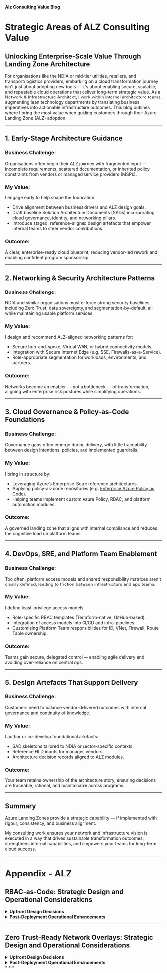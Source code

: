 **Alz Consulting Value Blog**

# Strategic Areas of ALZ Consulting Value

## Unlocking Enterprise-Scale Value Through Landing Zone Architecture

For organisations like the NDIA or mid-tier utilities, retailers, and transport/logistics providers, embarking on a cloud transformation journey isn't just about adopting new tools — it's about enabling secure, scalable, and repeatable cloud operations that deliver long-term strategic value. As a Network & Infrastructure Architect, I work within internal architecture teams, augmenting lean technology departments by translating business imperatives into actionable infrastructure outcomes. This blog outlines where I bring the most value when guiding customers through their Azure Landing Zone (ALZ) adoption.

---

## 1. **Early-Stage Architecture Guidance**

### Business Challenge:
Organisations often begin their ALZ journey with fragmented input — incomplete requirements, scattered documentation, or inherited policy constraints from vendors or managed service providers (MSPs).

### My Value:
I engage early to help shape the foundation:
- Drive alignment between business drivers and ALZ design goals.
- Draft baseline Solution Architecture Documents (SADs) incorporating cloud governance, identity, and networking pillars.
- Introduce staged, reference-aligned design artefacts that empower internal teams to steer vendor contributions.

### Outcome:
A clear, enterprise-ready cloud blueprint, reducing vendor-led rework and enabling confident program sponsorship.

---

## 2. **Networking & Security Architecture Patterns**

### Business Challenge:
NDIA and similar organisations must enforce strong security baselines, including Zero Trust, data sovereignty, and segmentation-by-default, all while maintaining usable platform services.

### My Value:
I design and recommend ALZ-aligned networking patterns for:
- Secure hub-and-spoke, Virtual WAN, or hybrid connectivity models.
- Integration with Secure Internet Edge (e.g. SSE, Firewalls-as-a-Service).
- Role-appropriate segmentation for workloads, environments, and partners.

### Outcome:
Networks become an enabler — not a bottleneck — of transformation, aligning with enterprise risk postures while simplifying operations.

---

## 3. **Cloud Governance & Policy-as-Code Foundations**

### Business Challenge:
Governance gaps often emerge during delivery, with little traceability between design intentions, policies, and implemented guardrails.

### My Value:
I bring in structure by:
- Leveraging Azure’s Enterprise-Scale reference architectures.
- Applying policy-as-code repositories (e.g. [Enterprise Azure Policy as Code](https://azure.github.io/enterprise-azure-policy-as-code/)).
- Helping teams implement custom Azure Policy, RBAC, and platform automation modules.

### Outcome:
A governed landing zone that aligns with internal compliance and reduces the cognitive load on platform teams.

---

## 4. **DevOps, SRE, and Platform Team Enablement**

### Business Challenge:
Too often, platform access models and shared responsibility matrices aren’t clearly defined, leading to friction between infrastructure and app teams.

### My Value:
I define least-privilege access models:
- Role-specific RBAC templates (Terraform-native, GitHub-based).
- Integration of access models into CI/CD and infra-pipelines.
- Customising Platform Team responsibilities for ID, VNet, Firewall, Route Table ownership.

### Outcome:
Teams gain secure, delegated control — enabling agile delivery and avoiding over-reliance on central ops.

---

## 5. **Design Artefacts That Support Delivery**

### Business Challenge:
Customers need to balance vendor-delivered outcomes with internal governance and continuity of knowledge.

### My Value:
I author or co-develop foundational artefacts:
- SAD skeletons tailored to NDIA or sector-specific contexts.
- Reference HLD inputs for managed vendors.
- Architecture decision records aligned to ALZ modules.

### Outcome:
Your team retains ownership of the architecture story, ensuring decisions are traceable, rational, and maintainable across programs.

---

## Summary

Azure Landing Zones provide a strategic capability 
— if implemented with rigour, consistency, and business alignment. 

My consulting work ensures your network and infrastructure vision is executed in a way that drives sustainable transformation outcomes, strengthens internal capabilities, and empowers your teams for long-term cloud success.

* * *

# Appendix - ALZ 

RBAC-as-Code: Strategic Design and Operational Considerations
-------------------------------------------------------------

<details>
<summary> <strong> Upfront Design Decisions </strong></summary>

<br>

1.  **Role Definition and Scope**
    
    *   **Design Decision**: Identify and define roles based on the principle of least privilege, aligning with organizational structures and responsibilities.
        
    *   **Considerations**:
        
        *   Determine the granularity of roles (e.g., subscription-level vs. resource-level).
            
        *   Decide between using built-in roles or creating custom roles tailored to specific needs.
            
    *   **Reference**: Microsoft recommends using Azure RBAC to manage administrative access, ensuring users have only the roles required for their activities .[Microsoft Learn](https://learn.microsoft.com/en-us/azure/cloud-adoption-framework/ready/landing-zone/design-area/identity-access-landing-zones?utm_source=chatgpt.com)
        
2.  **Integration with Identity Management**
    
    *   **Design Decision**: Integrate RBAC with Azure Active Directory (AAD) to manage user identities and access.
        
    *   **Considerations**:
        
        *   Implement Just-In-Time (JIT) access using Azure AD Privileged Identity Management (PIM).
            
        *   Ensure synchronization with on-premises directories if operating in a hybrid environment.
            
    *   **Reference**: The Cloud Adoption Framework emphasizes the importance of integrating identity and access management in landing zones .[Microsoft Learn](https://learn.microsoft.com/en-us/azure/cloud-adoption-framework/ready/landing-zone/design-area/identity-access?utm_source=chatgpt.com)
        
3.  **Infrastructure as Code (IaC) Implementation**
    
    *   **Design Decision**: Adopt IaC practices to define and manage RBAC configurations.
        
    *   **Considerations**:
        
        *   Utilize tools like Terraform or Bicep for declarative role assignments.
            
        *   Version control RBAC configurations to track changes and facilitate audits.
            
    *   **Reference**: The Cloud Adoption Framework discusses the benefits of implementing Azure Landing Zones using IaC .[TECHCOMMUNITY.MICROSOFT.COM+6Microsoft Learn+6Microsoft Learn+6](https://learn.microsoft.com/en-us/azure/cloud-adoption-framework/ready/landing-zone/design-area/platform-automation-devops?utm_source=chatgpt.com)
        
</details>

<details>
<summary> <strong> Post-Deployment Operational Enhancements </strong></summary>

<br>
1.  **Monitoring and Auditing**
    
    *   **Enhancement**: Implement continuous monitoring of role assignments and access patterns.
        
    *   **Tools**:
        
        *   Azure Monitor and Azure Activity Logs for tracking changes.
            
        *   Azure Policy to enforce compliance with access control standards.
            
2.  **Periodic Reviews and Adjustments**
    
    *   **Enhancement**: Conduct regular reviews of role assignments to ensure they remain aligned with current organizational needs.
        
    *   **Practices**:
        
        *   Implement processes for role recertification.
            
        *   Adjust roles and permissions in response to organizational changes.
            
</details>

* * *

Zero Trust-Ready Network Overlays: Strategic Design and Operational Considerations
----------------------------------------------------------------------------------

<details>
<summary> <strong> Upfront Design Decisions </strong></summary>

<br>

1.  **Network Segmentation**
    
    *   **Design Decision**: Implement a segmented network architecture to isolate workloads and limit lateral movement.
        
    *   **Considerations**:
        
        *   Use hub-and-spoke or Virtual WAN topologies.
            
        *   Apply Network Security Groups (NSGs) and Azure Firewall to enforce segmentation.
            
    *   **Reference**: Microsoft provides guidance on applying Zero Trust principles to Azure networking, emphasizing network segmentation .[Microsoft Learn+2Microsoft Learn+2Microsoft Learn+2](https://learn.microsoft.com/en-us/azure/cloud-adoption-framework/ready/landing-zone/design-area/identity-access-landing-zones?utm_source=chatgpt.com)[Microsoft Learn+2Microsoft Learn+2Microsoft Learn+2](https://learn.microsoft.com/en-us/security/zero-trust/azure-networking-segmentation?utm_source=chatgpt.com)
        
2.  **Secure Access Controls**
    
    *   **Design Decision**: Implement strict access controls to verify and authorize network access.
        
    *   **Considerations**:
        
        *   Use Azure Bastion for secure RDP and SSH access.
            
        *   Implement Conditional Access policies to enforce access requirements.
            
    *   **Reference**: The Zero Trust security model in Azure highlights the use of Conditional Access as a key policy engine .[Microsoft Learn](https://learn.microsoft.com/en-us/security/zero-trust/azure-networking-overview?utm_source=chatgpt.com)[Microsoft Learn](https://learn.microsoft.com/en-us/azure/security/fundamentals/zero-trust?utm_source=chatgpt.com)
        
3.  **Threat Protection Integration**
    
    *   **Design Decision**: Integrate threat protection services to detect and respond to security incidents.
        
    *   **Considerations**:
        
        *   Deploy Azure DDoS Protection and Web Application Firewall (WAF).
            
        *   Use Azure Firewall Premium for advanced threat protection.
            
    *   **Reference**: Guidance on enabling Zero Trust with Azure network security services includes deploying Azure Firewall Premium and WAF .[Microsoft Learn](https://learn.microsoft.com/en-us/security/zero-trust/azure-infrastructure-networking?utm_source=chatgpt.com)[Microsoft Learn+5TECHCOMMUNITY.MICROSOFT.COM+5Microsoft Azure+5](https://techcommunity.microsoft.com/blog/azurenetworksecurityblog/zero-trust-with-azure-network-security/3668280?utm_source=chatgpt.com)
        
</details>

<details>
<summary> <strong> Post-Deployment Operational Enhancements </strong></summary>

<br>

1.  **Continuous Monitoring and Analytics**
    
    *   **Enhancement**: Implement monitoring solutions to gain visibility into network traffic and detect anomalies.
        
    *   **Tools**:
        
        *   Azure Network Watcher for monitoring and diagnostics.
            
        *   Azure Sentinel for security information and event management (SIEM).
            
2.  **Policy Enforcement and Compliance**
    
    *   **Enhancement**: Use Azure Policy to enforce network security configurations and ensure compliance.
        
    *   **Practices**:
        
        *   Define and apply policies for NSG rules, firewall configurations, and route tables.
            
        *   Regularly audit policy compliance and remediate deviations.
            
</details>
* * *
